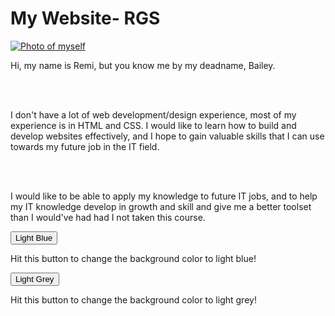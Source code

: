 <!DOCTYPE HMTL>
<html>
<head>
<link rel="stylesheet" type="text/css" href="My Website (RGS).css"/>
<title> My Website-RGS </title>

</head>
<body>
<main>
<h1>My Website- RGS</h1>
<a href="https://lh3.googleusercontent.com/Ocnk0dyVbGDfQn5dibD9vaf0MkBIuLbiQpwRmx00ckl4GOj4OkiFptBRJ4iqyJ0BFcE4qmmodnQ3LgvTawVtIVUQGJs-M0SaUUPD-M3hmxA7uFm6uuxYVm7S7QZXdG9muhpqplW6OQ=w2400?source=screenshot.guru"> <img src="https://lh3.googleusercontent.com/Ocnk0dyVbGDfQn5dibD9vaf0MkBIuLbiQpwRmx00ckl4GOj4OkiFptBRJ4iqyJ0BFcE4qmmodnQ3LgvTawVtIVUQGJs-M0SaUUPD-M3hmxA7uFm6uuxYVm7S7QZXdG9muhpqplW6OQ=w600-h315-p-k" class="img1" alt="Photo of myself"/> </a>
<p>Hi, my name is Remi, but you know me by my deadname, Bailey.</p><br>
</br> 
<p> I don't have a lot of web development/design experience, most of my experience is in HTML and CSS. I would like to learn how to build and develop websites effectively, and I hope to gain valuable skills that I can use towards my future job in the IT field. </p> <br>
</br>
<p> I would like to be able to apply my knowledge to future IT jobs, and to help my IT knowledge develop in growth and skill and give me a better toolset than I would've had had I not taken this course. </p>

<button class="blue">Light Blue</button> 
<p>Hit this button to change the background color to light blue!</p>
<button class="grey">Light Grey</button>
<p>Hit this button to change the background color to light grey!</p>
